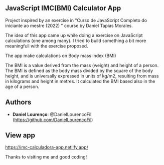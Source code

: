 ## JavaScript IMC(BMI) Calculator App

Project inspired by an exercise in "Curso de JavaScript Completo do iniciante ao mestre (2022)
" course by Daniel Tapias Morales.

The idea of this app came up while doing a exercise on JavaScript calculations (one among many). I tried to build something a bit more meaningfull with the exercise proposed.

The app make calculations on Body mass index (BMI)

The BMI is a value derived from the mass (weight) and height of a person. The BMI is defined as the body mass divided by the square of the body height, and is universally expressed in units of kg/m2, resulting from mass in kilograms and height in metres.
It calculated the BMI based also in the age of a person.

## Authors

- **Daniel Lourenço**: @DanielLourencoFil (https://github.com/DanielLourencoFil)

## View app

https://imc-calculadora-app.netlify.app/

Thanks to visiting me and good coding!
